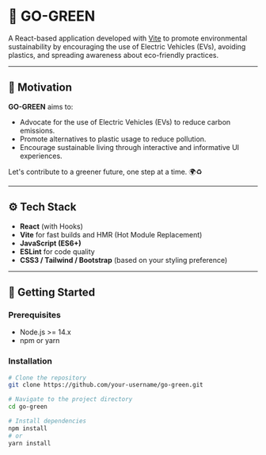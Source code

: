 # 🌱 GO-GREEN

A React-based application developed with [Vite](https://vitejs.dev/) to promote environmental sustainability by encouraging the use of Electric Vehicles (EVs), avoiding plastics, and spreading awareness about eco-friendly practices.

---

## 🚀 Motivation

**GO-GREEN** aims to:
- Advocate for the use of Electric Vehicles (EVs) to reduce carbon emissions.
- Promote alternatives to plastic usage to reduce pollution.
- Encourage sustainable living through interactive and informative UI experiences.

Let's contribute to a greener future, one step at a time. 🌍♻️

---

## ⚙️ Tech Stack

- **React** (with Hooks)
- **Vite** for fast builds and HMR (Hot Module Replacement)
- **JavaScript (ES6+)**
- **ESLint** for code quality
- **CSS3 / Tailwind / Bootstrap** (based on your styling preference)

---

## 🧰 Getting Started

### Prerequisites

- Node.js >= 14.x
- npm or yarn

### Installation

```bash
# Clone the repository
git clone https://github.com/your-username/go-green.git

# Navigate to the project directory
cd go-green

# Install dependencies
npm install
# or
yarn install
